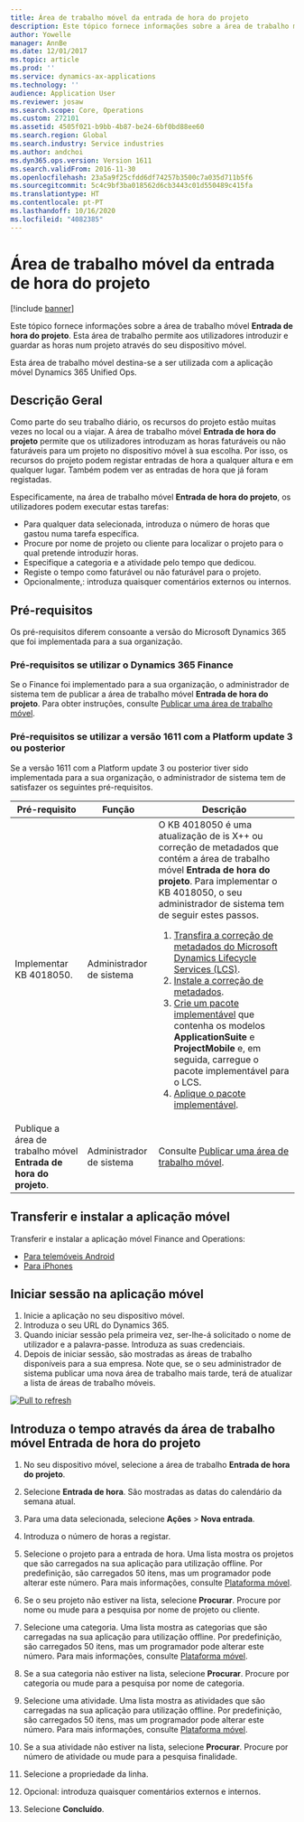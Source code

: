 ```yaml
---
title: Área de trabalho móvel da entrada de hora do projeto
description: Este tópico fornece informações sobre a área de trabalho móvel da entrada de hora do Projeto. Esta área de trabalho permite aos utilizadores introduzir e guardar as horas num projeto através do seu dispositivo móvel.
author: Yowelle
manager: AnnBe
ms.date: 12/01/2017
ms.topic: article
ms.prod: ''
ms.service: dynamics-ax-applications
ms.technology: ''
audience: Application User
ms.reviewer: josaw
ms.search.scope: Core, Operations
ms.custom: 272101
ms.assetid: 4505f021-b9bb-4b87-be24-6bf0bd88ee60
ms.search.region: Global
ms.search.industry: Service industries
ms.author: andchoi
ms.dyn365.ops.version: Version 1611
ms.search.validFrom: 2016-11-30
ms.openlocfilehash: 23a5a9f25cfdd6df74257b3500c7a035d711b5f6
ms.sourcegitcommit: 5c4c9bf3ba018562d6cb3443c01d550489c415fa
ms.translationtype: HT
ms.contentlocale: pt-PT
ms.lasthandoff: 10/16/2020
ms.locfileid: "4082385"
---
```

# <a name="project-time-entry-mobile-workspace"></a>Área de trabalho móvel da entrada de hora do projeto

[!include [banner](../includes/banner.md)]

Este tópico fornece informações sobre a área de trabalho móvel **Entrada de hora do projeto**. Esta área de trabalho permite aos utilizadores introduzir e guardar as horas num projeto através do seu dispositivo móvel.

Esta área de trabalho móvel destina-se a ser utilizada com a aplicação móvel Dynamics 365 Unified Ops. 

## <a name="overview"></a>Descrição Geral
Como parte do seu trabalho diário, os recursos do projeto estão muitas vezes no local ou a viajar. A área de trabalho móvel **Entrada de hora do projeto** permite que os utilizadores introduzam as horas faturáveis ou não faturáveis para um projeto no dispositivo móvel à sua escolha. Por isso, os recursos do projeto podem registar entradas de hora a qualquer altura e em qualquer lugar. Também podem ver as entradas de hora que já foram registadas. 

Especificamente, na área de trabalho móvel **Entrada de hora do projeto**, os utilizadores podem executar estas tarefas:

-   Para qualquer data selecionada, introduza o número de horas que gastou numa tarefa específica.
-   Procure por nome de projeto ou cliente para localizar o projeto para o qual pretende introduzir horas.
-   Especifique a categoria e a atividade pelo tempo que dedicou.
-   Registe o tempo como faturável ou não faturável para o projeto.
-   Opcionalmente,: introduza quaisquer comentários externos ou internos.

## <a name="prerequisites"></a>Pré-requisitos
Os pré-requisitos diferem consoante a versão do Microsoft Dynamics 365 que foi implementada para a sua organização.

### <a name="prerequisites-if-you-use-dynamics-365-finance"></a>Pré-requisitos se utilizar o Dynamics 365 Finance
Se o Finance foi implementado para a sua organização, o administrador de sistema tem de publicar a área de trabalho móvel **Entrada de hora do projeto**. Para obter instruções, consulte [Publicar uma área de trabalho móvel](https://docs.microsoft.com/dynamics365/fin-ops-core/dev-itpro/mobile-apps/publish-mobile-workspace).

### <a name="prerequisites-if-you-use-version-1611-with-platform-update-3-or-later"></a>Pré-requisitos se utilizar a versão 1611 com a Platform update 3 ou posterior
Se a versão 1611 com a Platform update 3 ou posterior tiver sido implementada para a sua organização, o administrador de sistema tem de satisfazer os seguintes pré-requisitos. 

<table>
<thead>
<tr class="header">
<th>Pré-requisito</th>
<th>Função</th>
<th>Descrição</th>
</tr>
</thead>
<tbody>
<tr class="odd">

<td>Implementar KB 4018050.</td>
<td>Administrador de sistema</td>
<td>O KB 4018050 é uma atualização de is X++ ou correção de metadados que contém a área de trabalho móvel <strong>Entrada de hora do projeto</strong>. Para implementar o KB 4018050, o seu administrador de sistema tem de seguir estes passos.
<ol>
<li><a href="https://docs.microsoft.com/dynamics365/fin-ops-core/dev-itpro/migration-upgrade/download-hotfix-lcs">Transfira a correção de metadados do Microsoft Dynamics Lifecycle Services (LCS)</a>.</li>
<li><a href="https://docs.microsoft.com/dynamics365/fin-ops-core/dev-itpro/migration-upgrade/install-metadata-hotfix-package">Instale a correção de metadados</a>.</li>
<li><a href="https://docs.microsoft.com/dynamics365/fin-ops-core/dev-itpro/deployment/create-apply-deployable-package">Crie um pacote implementável</a> que contenha os modelos <strong>ApplicationSuite</strong> e <strong>ProjectMobile</strong> e, em seguida, carregue o pacote implementável para o LCS.</li>
<li><a href="https://docs.microsoft.com/dynamics365/fin-ops-core/dev-itpro/deployment/apply-deployable-package-system">Aplique o pacote implementável</a>.</li>

</ol></td>
</tr>
<tr class="even">
<td>Publique a área de trabalho móvel <strong>Entrada de hora do projeto</strong>.</td>
<td>Administrador de sistema</td>
<td>Consulte <a href="https://docs.microsoft.com/dynamics365/fin-ops-core/dev-itpro/mobile-apps/publish-mobile-workspace">Publicar uma área de trabalho móvel</a>.</td>
</tr>
</tbody>
</table>

## <a name="download-and-install-the-mobile-app"></a>Transferir e instalar a aplicação móvel

Transferir e instalar a aplicação móvel Finance and Operations:

-   [Para telemóveis Android](https://go.microsoft.com/fwlink/?linkid=850662)
-   [Para iPhones](https://go.microsoft.com/fwlink/?linkid=850663)

## <a name="sign-in-to-the-mobile-app"></a>Iniciar sessão na aplicação móvel
1.  Inicie a aplicação no seu dispositivo móvel.
2.  Introduza o seu URL do Dynamics 365.
3.  Quando iniciar sessão pela primeira vez, ser-lhe-á solicitado o nome de utilizador e a palavra-passe. Introduza as suas credenciais.
4.  Depois de iniciar sessão, são mostradas as áreas de trabalho disponíveis para a sua empresa. Note que, se o seu administrador de sistema publicar uma nova área de trabalho mais tarde, terá de atualizar a lista de áreas de trabalho móveis.

[![Pull to refresh](./media/pull-to-refresh-list-of-workspaces-183x300.png)](./media/pull-to-refresh-list-of-workspaces.png)

## <a name="enter-time-by-using-the-project-time-entry-mobile-workspace"></a>Introduza o tempo através da área de trabalho móvel Entrada de hora do projeto
1.  No seu dispositivo móvel, selecione a área de trabalho **Entrada de hora do projeto**.
2.  Selecione **Entrada de hora**. São mostradas as datas do calendário da semana atual.
3.  Para uma data selecionada, selecione **Ações** &gt; **Nova entrada**.
4.  Introduza o número de horas a registar.
5.  Selecione o projeto para a entrada de hora. Uma lista mostra os projetos que são carregados na sua aplicação para utilização offline. Por predefinição, são carregados 50 itens, mas um programador pode alterar este número. Para mais informações, consulte [Plataforma móvel](https://docs.microsoft.com/dynamics365/fin-ops-core/dev-itpro/mobile-apps/mobile-app-home-page).
6.  Se o seu projeto não estiver na lista, selecione **Procurar**. Procure por nome ou mude para a pesquisa por nome de projeto ou cliente.
7.  Selecione uma categoria. Uma lista mostra as categorias que são carregadas na sua aplicação para utilização offline. Por predefinição, são carregados 50 itens, mas um programador pode alterar este número. Para mais informações, consulte [Plataforma móvel](https://docs.microsoft.com/dynamics365/fin-ops-core/dev-itpro/mobile-apps/mobile-app-home-page).
8.  Se a sua categoria não estiver na lista, selecione **Procurar**. Procure por categoria ou mude para a pesquisa por nome de categoria.
9.  Selecione uma atividade. Uma lista mostra as atividades que são carregadas na sua aplicação para utilização offline. Por predefinição, são carregados 50 itens, mas um programador pode alterar este número. Para mais informações, consulte [Plataforma móvel](https://docs.microsoft.com/dynamics365/fin-ops-core/dev-itpro/mobile-apps/mobile-app-home-page).
10. Se a sua atividade não estiver na lista, selecione **Procurar**. Procure por número de atividade ou mude para a pesquisa finalidade.

11. Selecione a propriedade da linha.
12. Opcional: introduza quaisquer comentários externos e internos.
13. Selecione **Concluído**.
